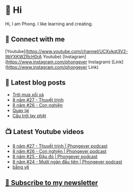 # 👋 Hi

Hi, I am Phong. I like learning and creating.

## 🔗 Connect with me
[Youtube](https://www.youtube.com/channel/UCXykqt3V2-9bYXKWZRcH0rA Youtube)
[Instagram](https://www.instagram.com/phongever Instagram)
[Link](https://www.instagram.com/phongever Link)

## 📝 Latest blog posts

<!-- BLOG-POST-LIST:START -->
- [Trời mưa xối xả](https://phongever.substack.com/p/troi-mua-xoi-xa)
- [8 năm #27 - Thuyết trình](https://phongever.substack.com/p/8-nam-27-thuyet-trinh)
- [8 năm #26 - Con nghiện](https://phongever.substack.com/p/8-nam-26-con-nghien)
- [Quay lại](https://phongever.substack.com/p/quay-lai)
- [Cầu trời lạy phật](https://phongever.substack.com/p/cau-troi-lay-phat)
<!-- BLOG-POST-LIST:END -->

## 📺 Latest Youtube videos

<!-- YOUTUBE-VIDEO-LIST:START -->
- [8 năm #27 - Thuyết trình | Phongever podcast](https://www.youtube.com/watch?v=0kOgWZPGEpg)
- [8 năm #26 - Con nghiện | Phongever podcast](https://www.youtube.com/watch?v=tHyfKC1enmU)
- [8 năm #25 - Đậu đỏ | Phongever podcast](https://www.youtube.com/watch?v=x_yPplop0L0)
- [8 năm #24 - Mười ngàn đầu tiên | Phongever podcast](https://www.youtube.com/watch?v=9gTo_qv59x4)
- [bằng về](https://www.youtube.com/watch?v=V8yjc_l0VFM)
<!-- YOUTUBE-VIDEO-LIST:END -->

## [💌 Subscribe to my newsletter](https://phongever.substack.com/)
